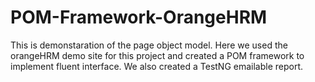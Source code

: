 # POM-Framework-OrangeHRM
This is demonstaration of the page object model.
Here we used the orangeHRM demo site for this project and created a POM framework to implement fluent interface.
We also created a TestNG emailable report. 
